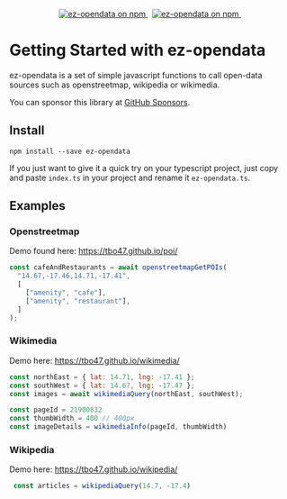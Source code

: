 <p align="center">
  <a href="https://www.npmjs.com/ez-opendata">
    <img src="https://img.shields.io/npm/v/ez-opendata.svg?logo=npm&logoColor=fff&label=NPM+package&color=limegreen" alt="ez-opendata on npm" />
  </a>&nbsp;
  <a href="https://www.npmjs.com/ez-opendata">
    <img src="https://img.shields.io/npm/dw/ez-opendata.svg?logo=npm&logoColor=fff&label=NPM+package&color=limegreen" alt="ez-opendata on npm" />
  </a>&nbsp;
</p>

# Getting Started with ez-opendata

ez-opendata is a set of simple javascript functions to call open-data sources such as openstreetmap, wikipedia or wikimedia.

You can sponsor this library at [GitHub Sponsors](https://github.com/sponsors/tbo47).

## Install

`npm install --save ez-opendata`

If you just want to give it a quick try on your typescript project, just copy and paste `index.ts` in your project and rename it `ez-opendata.ts`.

## Examples

### Openstreetmap

Demo found here: https://tbo47.github.io/poi/

```javascript
const cafeAndRestaurants = await openstreetmapGetPOIs(
  "14.67,-17.46,14.71,-17.41",
  [
    ["amenity", "cafe"],
    ["amenity", "restaurant"],
  ]
);
```

### Wikimedia

Demo here: https://tbo47.github.io/wikimedia/

```javascript
const northEast = { lat: 14.71, lng: -17.41 };
const southWest = { lat: 14.67, lng: -17.47 };
const images = await wikimediaQuery(northEast, southWest);
```

```javascript
const pageId = 21900832
const thumbWidth = 400 // 400px
const imageDetails = wikimediaInfo(pageId, thumbWidth)
```

### Wikipedia

Demo here: https://tbo47.github.io/wikipedia/

```javascript
 const articles = wikipediaQuery(14.7, -17.4)
```
